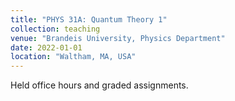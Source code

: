 ```yaml
---
title: "PHYS 31A: Quantum Theory 1"
collection: teaching
venue: "Brandeis University, Physics Department"
date: 2022-01-01
location: "Waltham, MA, USA"
---
```


Held office hours and graded assignments. 

